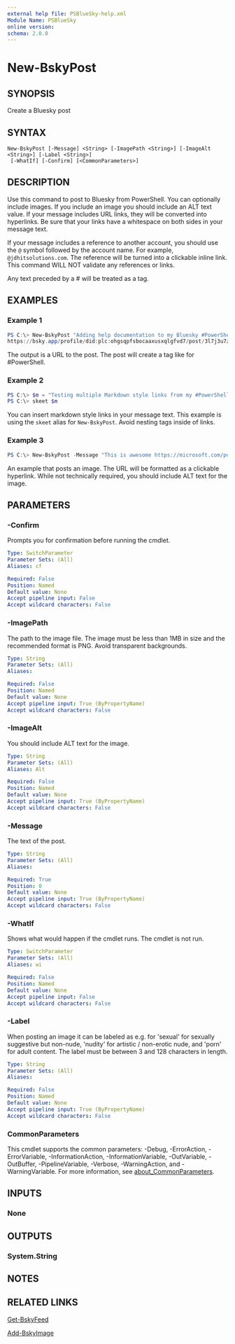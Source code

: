 ```yaml
---
external help file: PSBlueSky-help.xml
Module Name: PSBlueSky
online version:
schema: 2.0.0
---
```


# New-BskyPost

## SYNOPSIS

Create a Bluesky post

## SYNTAX

```
New-BskyPost [-Message] <String> [-ImagePath <String>] [-ImageAlt <String>] [-Label <String>]
 [-WhatIf] [-Confirm] [<CommonParameters>]
```

## DESCRIPTION

Use this command to post to Bluesky from PowerShell. You can optionally include images. If you include an image you should include an ALT text value. If your message includes URL links, they will be converted into hyperlinks. Be sure that your links have a whitespace on both sides in your message text.

If your message includes a reference to another account, you should use the `@` symbol followed by the account name. For example, `@jdhitsolutions.com`. The reference will be turned into a clickable inline link. This command WILL NOT validate any references or links.

Any text preceded by a # will be treated as a tag.

## EXAMPLES

### Example 1

```powershell
PS C:\> New-BskyPost "Adding help documentation to my Bluesky #PowerShell module."
https://bsky.app/profile/did:plc:ohgsqpfsbocaaxusxqlgfvd7/post/3l7j3u7zu6n2w
```

The output is a URL to the post. The post will create a tag like for #PowerShell.

### Example 2

```powershell
PS C:\> $m = "Testing multiple Markdown style links from my #PowerShell [PSBluesky module](https://github.com/jdhitsolutions/PSBluesky) which you can find on the [PowerShell Gallery](https://www.powershellgallery.com/packages/PSBlueSky/0.6.0)"
PS C:\> skeet $m
```

You can insert markdown style links in your message text. This example is using the `skeet` alias for `New-BskyPost`. Avoid nesting tags inside of links.

### Example 3

```powershell
PS C:\> New-BskyPost -Message "This is awesome https://microsoft.com/powershell" -ImagePath c:\images\awesome.jpg -ImageAlt "Awesomeness"
```

An example that posts an image. The URL will be formatted as a clickable hyperlink. While not technically required, you should include ALT text for the image.

## PARAMETERS

### -Confirm

Prompts you for confirmation before running the cmdlet.

```yaml
Type: SwitchParameter
Parameter Sets: (All)
Aliases: cf

Required: False
Position: Named
Default value: None
Accept pipeline input: False
Accept wildcard characters: False
```

### -ImagePath

The path to the image file. The image must be less than 1MB in size and the recommended format is PNG. Avoid transparent backgrounds.

```yaml
Type: String
Parameter Sets: (All)
Aliases:

Required: False
Position: Named
Default value: None
Accept pipeline input: True (ByPropertyName)
Accept wildcard characters: False
```

### -ImageAlt

You should include ALT text for the image.

```yaml
Type: String
Parameter Sets: (All)
Aliases: Alt

Required: False
Position: Named
Default value: None
Accept pipeline input: True (ByPropertyName)
Accept wildcard characters: False
```

### -Message

The text of the post.

```yaml
Type: String
Parameter Sets: (All)
Aliases:

Required: True
Position: 0
Default value: None
Accept pipeline input: True (ByPropertyName)
Accept wildcard characters: False
```

### -WhatIf

Shows what would happen if the cmdlet runs.
The cmdlet is not run.

```yaml
Type: SwitchParameter
Parameter Sets: (All)
Aliases: wi

Required: False
Position: Named
Default value: None
Accept pipeline input: False
Accept wildcard characters: False
```

### -Label

When posting an image it can be labeled as e.g. for 'sexual' for sexually suggestive but non-nude, 'nudity' for artistic / non-erotic nude, and 'porn' for adult content. The label must be between 3 and 128 characters in length.

```yaml
Type: String
Parameter Sets: (All)
Aliases:

Required: False
Position: Named
Default value: None
Accept pipeline input: True (ByPropertyName)
Accept wildcard characters: False
```

### CommonParameters
This cmdlet supports the common parameters: -Debug, -ErrorAction, -ErrorVariable, -InformationAction, -InformationVariable, -OutVariable, -OutBuffer, -PipelineVariable, -Verbose, -WarningAction, and -WarningVariable. For more information, see [about_CommonParameters](http://go.microsoft.com/fwlink/?LinkID=113216).

## INPUTS

### None

## OUTPUTS

### System.String

## NOTES

## RELATED LINKS

[Get-BskyFeed](Get-BskyFeed.md)

[Add-BskyImage](Add-BskyImage.md)
